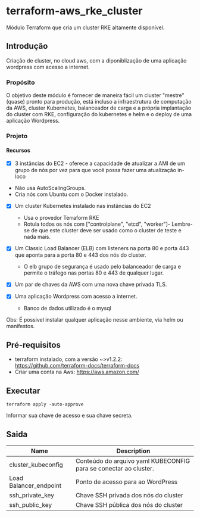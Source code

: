 # terraform-aws_rke_cluster

Módulo Terraform que cria um cluster RKE altamente disponível.


## Introdução

Criação de cluster, no cloud aws, com a diponiblização de uma aplicação wordpress com acesso a internet. 

### Propósito

O objetivo deste módulo é fornecer de maneira fácil um cluster "mestre" (quase) pronto para produção, está incluso a infraestrutura de computação da AWS, cluster Kubernetes, balanceador de carga e a própria implantação do cluster com RKE, configuração do kubernetes e helm
e o deploy de uma aplicação Wordpress.

### Projeto

#### Recursos

- [x]  3 instâncias do EC2 - oferece a capacidade de atualizar a AMI de um grupo de nós por vez para que você possa fazer uma atualização in-loco
  - Não usa AutoScalingGroups.
  - Cria nós com Ubuntu com o Docker instalado.

- [x] Um cluster Kubernetes instalado nas instâncias do EC2
  - Usa o provedor Terraform RKE
  - Rotula todos os nós com ["controlplane", "etcd", "worker"]- Lembre-se de que este cluster deve ser usado como o cluster de teste e nada mais.

- [x] Um Classic Load Balancer (ELB) com listeners na porta 80 e porta 443 que aponta para a porta 80 e 443 dos nós do cluster.
    - O elb grupo de segurança é usado pelo balanceador de carga e permite o tráfego nas portas 80 e 443 de qualquer lugar.

- [x] Um par de chaves da AWS com uma nova chave privada TLS.

- [x] Uma aplicação Wordpress com acesso a internet.
  - Banco de dados utilizado é o mysql

Obs: É possivel instalar qualquer aplicação nesse ambiente, via helm ou manifestos.
## Pré-requisitos

- terraform instalado, com a versão  ~>v1.2.2: https://github.com/terraform-docs/terraform-docs
- Criar uma conta na Aws: https://aws.amazon.com/

## Executar 

`
 terraform apply -auto-approve
`

Informar sua chave de acesso e sua chave secreta. 


## Saida

| Name | Description |
|------|-------------|
| cluster\_kubeconfig |Conteúdo do arquivo yaml KUBECONFIG para se conectar ao cluster.  |
| Load Balancer\_endpoint | Ponto de acesso para ao WordPress |
| ssh\_private\_key | Chave SSH privada dos nós do cluster |
| ssh\_public\_key | Chave SSH pública dos nós do cluster |
